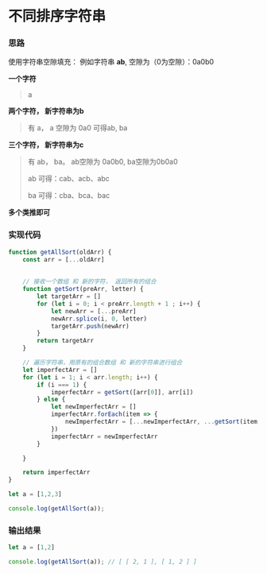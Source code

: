 # 不同排序字符串


### 思路 
使用字符串空隙填充： 例如字符串 **ab**, 空隙为（0为空隙）：0a0b0

**一个字符**
> a


**两个字符， 新字符串为b**
> 有 a， a 空隙为 0a0
> 可得ab, ba 


**三个字符， 新字符串为c**
> 有 ab， ba。 ab空隙为 0a0b0, ba空隙为0b0a0
> 
> ab 可得：cab、acb、abc
> 
> ba 可得：cba、bca、bac


**多个类推即可**



### 实现代码
```js
function getAllSort(oldArr) {
    const arr = [...oldArr]
    
    
    // 接收一个数组 和 新的字符， 返回所有的组合
    function getSort(preArr, letter) {
        let targetArr = []
        for (let i = 0; i < preArr.length + 1 ; i++) {
            let newArr = [...preArr]
            newArr.splice(i, 0, letter)
            targetArr.push(newArr)
        }
        return targetArr
    }

    // 遍历字符串，用原有的组合数组 和 新的字符串进行组合
    let imperfectArr = []
    for (let i = 1; i < arr.length; i++) {
        if (i === 1) {
            imperfectArr = getSort([arr[0]], arr[i])
        } else {
            let newImperfectArr = []
            imperfectArr.forEach(item => {
                newImperfectArr = [...newImperfectArr, ...getSort(item, arr[i])]
            })
            imperfectArr = newImperfectArr
        }

    }

    return imperfectArr
}

let a = [1,2,3]

console.log(getAllSort(a));
```


### 输出结果
```js
let a = [1,2]

console.log(getAllSort(a)); // [ [ 2, 1 ], [ 1, 2 ] ]
```